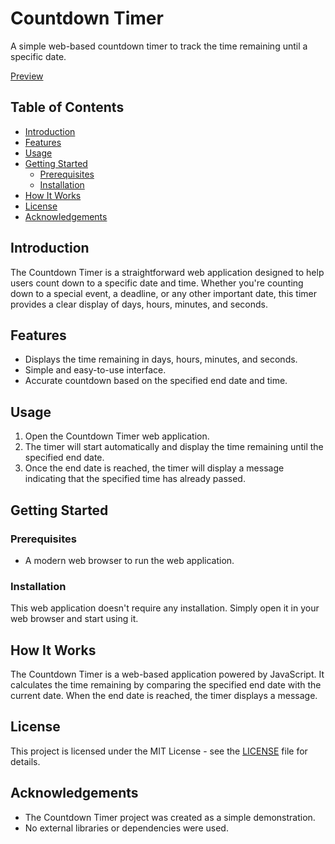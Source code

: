 # Countdown Timer

A simple web-based countdown timer to track the time remaining until a specific date.

[Preview](https://kartikg1809.github.io/Countdown_Timer/)

## Table of Contents

- [Introduction](#introduction)
- [Features](#features)
- [Usage](#usage)
- [Getting Started](#getting-started)
  - [Prerequisites](#prerequisites)
  - [Installation](#installation)
- [How It Works](#how-it-works)
- [License](#license)
- [Acknowledgements](#acknowledgements)

## Introduction

The Countdown Timer is a straightforward web application designed to help users count down to a specific date and time. Whether you're counting down to a special event, a deadline, or any other important date, this timer provides a clear display of days, hours, minutes, and seconds.

## Features

- Displays the time remaining in days, hours, minutes, and seconds.
- Simple and easy-to-use interface.
- Accurate countdown based on the specified end date and time.

## Usage

1. Open the Countdown Timer web application.
2. The timer will start automatically and display the time remaining until the specified end date.
3. Once the end date is reached, the timer will display a message indicating that the specified time has already passed.

## Getting Started

### Prerequisites

- A modern web browser to run the web application.

### Installation

This web application doesn't require any installation. Simply open it in your web browser and start using it.

## How It Works

The Countdown Timer is a web-based application powered by JavaScript. It calculates the time remaining by comparing the specified end date with the current date. When the end date is reached, the timer displays a message.

## License

This project is licensed under the MIT License - see the [LICENSE](LICENSE) file for details.

## Acknowledgements

- The Countdown Timer project was created as a simple demonstration.
- No external libraries or dependencies were used.
